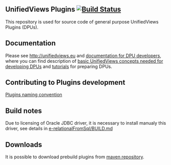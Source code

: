 UnifiedViews Plugins [![Build Status](https://travis-ci.org/UnifiedViews/Plugins.svg)](https://travis-ci.org/UnifiedViews/Plugins)
---

This repository is used for source code of general purpose UnifiedViews Plugins (DPUs).

Documentation
-------------

Please see http://unifiedviews.eu and [documentation for DPU developers](https://grips.semantic-web.at/pages/viewpage.action?pageId=50929588), where you can find description of [basic UnifiedViews concepts needed for developing DPUs](https://grips.semantic-web.at/display/UDDOC/Basic+Concepts+for+DPU+developers) and [tutorials](https://grips.semantic-web.at/display/UDDOC/Tutorials) for preparing DPUs. 

## Contributing to Plugins development

[Plugins naming convention](NamingConvention)

## Build notes

Due to licensing of Oracle JDBC driver, it is necessary to install manualy this driver, see details in [e-relationalFromSql/BUILD.md](./e-relationalFromSql/BUILD.md)

## Downloads

It is possible to download prebuild plugins from [maven repository](http://maven.eea.sk/artifactory/public/eu/unifiedviews/plugins/).

